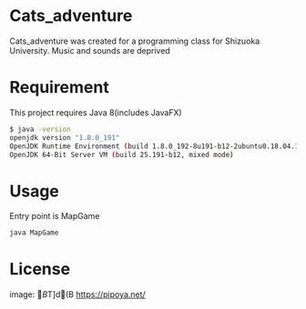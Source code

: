 # Cats_adventure

Cats_adventure was created for a programming class for Shizuoka University.
Music and sounds are deprived

# Requirement

This project requires Java 8(includes JavaFX)

```bash
$ java -version
openjdk version "1.8.0_191"
OpenJDK Runtime Environment (build 1.8.0_192-8u191-b12-2ubuntu0.18.04.1-b12)
OpenJDK 64-Bit Server VM (build 25.191-b12, mixed mode)
```

# Usage

Entry point is MapGame

```bash
java MapGame
```

# License

image: $B$T$]$d(B https://pipoya.net/
